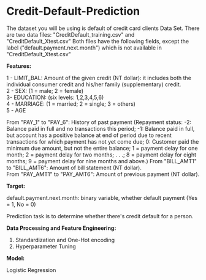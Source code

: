 # Credit-Default-Prediction

The dataset you will be using is default of credit card clients Data Set.
There are two data files: "CreditDefault_training.csv" and "CreditDefault_Xtest.csv"
Both files have the following fields, except the label ("default.payment.next.month") which is not available in "CreditDefault_Xtest.csv" 

**Features:**

1 - LIMIT_BAL:  Amount of the given credit (NT dollar): it includes both the individual consumer credit and his/her family (supplementary) credit. <br>
2 - SEX: (1 = male; 2 = female) <br>
3- EDUCATION: (six levels: 1,2,3,4,5,6) <br>
4 - MARRIAGE: (1 = married; 2 = single; 3 = others) <br>
5 - AGE <br>

From "PAY_1" to "PAY_6": History of past payment (Repayment status: -2: Balance paid in full and no transactions this period; -1: Balance paid in full, but account has a positive balance at end of period due to recent transactions for which payment has not yet come due; 0: Customer paid the minimum due amount, but not the entire balance; 1 = payment delay for one month; 2 = payment delay for two months; . . .; 8 = payment delay for eight months; 9 = payment delay for nine months and above.)
From "BILL_AMT1" to "BILL_AMT6": Amount of bill statement (NT dollar).<br>
From "PAY_AMT1" to "PAY_AMT6": Amount of previous payment (NT dollar).<br>

**Target:**

default.payment.next.month: binary variable, whether default payment (Yes = 1, No = 0)

Prediction task is to determine whether there's credit default for a person.

**Data Processing and Feature Engineering:**

1. Standardization and One-Hot encoding
2. Hyperparameter Tuning

**Model:**

Logistic Regression

